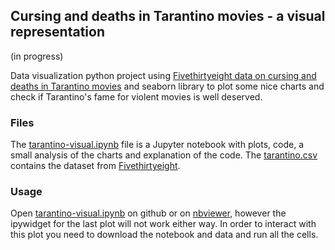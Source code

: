 ## Cursing and deaths in Tarantino movies - a visual representation
(in progress)

Data visualization python project using [Fivethirtyeight data on cursing and deaths in Tarantino movies](https://github.com/fivethirtyeight/data/tree/master/tarantino) and seaborn library to plot some nice charts and check if Tarantino's fame for violent movies is well deserved.

### Files
The [tarantino-visual.ipynb](https://github.com/cellinebutuem/tarantino-cursing-visualization/blob/master/tarantino-visual.ipynb) file is a Jupyter notebook with plots, code, a small analysis of the charts and explanation of the code.
The [tarantino.csv](https://github.com/cellinebutuem/tarantino-cursing-visualization/blob/master/tarantino.csv) contains the dataset from [Fivethirtyeight](https://fivethirtyeight.com).

### Usage
Open [tarantino-visual.ipynb](https://github.com/cellinebutuem/tarantino-cursing-visualization/blob/master/tarantino-visual.ipynb) on github or on [nbviewer](https://nbviewer.jupyter.org/github/cellinebutuem/tarantino-cursing-visualization/blob/master/tarantino-visual.ipynb), however the ipywidget for the last plot will not work either way. In order to interact with this plot you need to download the notebook and data and run all the cells.
